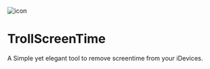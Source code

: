 ![icon](https://github.com/jayshen8/TrollScreenTime/assets/127571718/b663076e-9dd5-45f9-8a5d-3d43a51971cd)
# TrollScreenTime
A Simple yet elegant tool to remove screentime from your iDevices.
